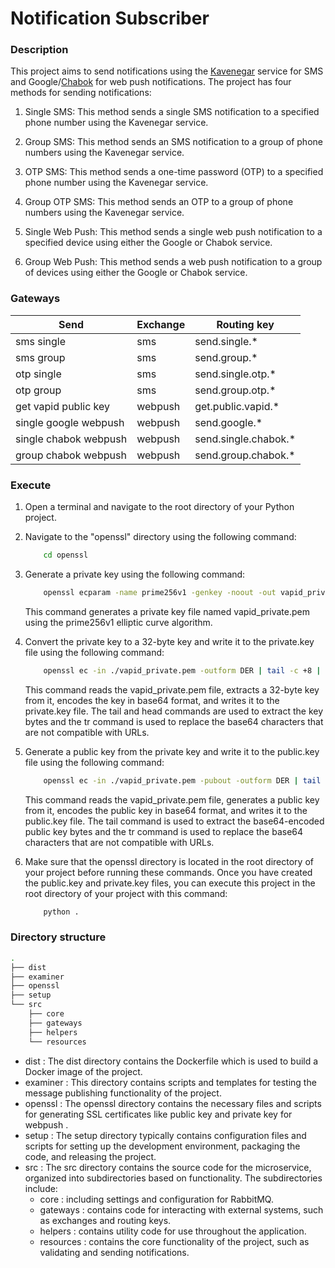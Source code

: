 # Notification Subscriber


### Description


This project aims to send notifications using the [Kavenegar](https://kavenegar.com/) service for SMS and Google/[Chabok](https://chabok.io/) for web push notifications. The project has four methods for sending notifications:


1. Single SMS: This method sends a single SMS notification to a specified phone number using the Kavenegar service.

2. Group SMS: This method sends an SMS notification to a group of phone numbers using the Kavenegar service.

3. OTP SMS: This method sends a one-time password (OTP) to a specified phone number using the Kavenegar service.

4. Group OTP SMS: This method sends an OTP to a group of phone numbers using the Kavenegar service.

5. Single Web Push: This method sends a single web push notification to a specified device using either the Google or Chabok service.

6. Group Web Push: This method sends a web push notification to a group of devices using either the Google or Chabok service.



### Gateways


| Send | Exchange | Routing key |
| -------  | ------- |  ------- |
| sms single  | sms | send.single.* |
| sms group  | sms | send.group.* |
| otp single  | sms | send.single.otp.* |
| otp group | sms | send.group.otp.* |
| get vapid public key  | webpush | get.public.vapid.* |
| single google webpush  | webpush | send.google.* |
| single chabok webpush  | webpush | send.single.chabok.* |
| group chabok webpush | webpush | send.group.chabok.* |



### Execute


1. Open a terminal and navigate to the root directory of your Python project.


2. Navigate to the "openssl" directory using the following command:
    ```sh
        cd openssl
    ```
3. Generate a private key using the following command:
    ```sh
        openssl ecparam -name prime256v1 -genkey -noout -out vapid_private.pem
    ```
    This command generates a private key file named vapid_private.pem using the prime256v1 elliptic curve algorithm.

4. Convert the private key to a 32-byte key and write it to the private.key file using the following command:
    ```sh
        openssl ec -in ./vapid_private.pem -outform DER | tail -c +8 | head -c 32 | base64 | tr -d '=' | tr '/+' '_-' >> private.key
    ```
    This command reads the vapid_private.pem file, extracts a 32-byte key from it, encodes the key in base64 format, and writes it to the private.key file. The tail and head commands are used to extract the key bytes and the tr command is used to replace the base64 characters that are not compatible with URLs.

5. Generate a public key from the private key and write it to the public.key file using the following command:
    ```sh
        openssl ec -in ./vapid_private.pem -pubout -outform DER | tail -c 65 | base64 | tr -d '=' | tr '/+' '_-' >> public.key
    ```
    This command reads the vapid_private.pem file, generates a public key from it, encodes the public key in base64 format, and writes it to the public.key file. The tail command is used to extract the base64-encoded public key bytes and the tr command is used to replace the base64 characters that are not compatible with URLs.

6. Make sure that the openssl directory is located in the root directory of your project before running these commands. Once you have created the public.key and private.key files, you can execute this project in the root directory of your project with this command:
    ```sh
        python .
    ```





### Directory structure


```bash
.
├── dist
├── examiner
├── openssl
├── setup
└── src
    ├── core
    ├── gateways
    ├── helpers
    └── resources


```

- dist : The dist directory contains the Dockerfile which is used to build a Docker image of the project.
- examiner : This directory contains scripts and templates for testing the message publishing functionality of the project.
- openssl : The openssl directory contains the necessary files and scripts for generating SSL certificates like public key and private key for webpush .
- setup : The setup directory typically contains configuration files and scripts for setting up the development environment, packaging the code, and releasing the project.
- src : The src directory contains the source code for the microservice, organized into subdirectories based on functionality. The subdirectories include:
    - core : including settings and configuration for RabbitMQ.
    - gateways : contains code for interacting with external systems, such as exchanges and routing keys.
    - helpers : contains utility code for use throughout the application.
    - resources : contains the core functionality of the project, such as validating and sending notifications.
